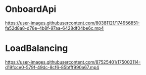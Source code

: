 # OnboardApi
https://user-images.githubusercontent.com/80381121/174956851-fa52d8a8-d78e-4b8f-97aa-6428df04be6c.mp4

# LoadBalancing
https://user-images.githubusercontent.com/87525401/175003114-d19fcce0-579f-49dc-8cf6-85bfff990a67.mp4


